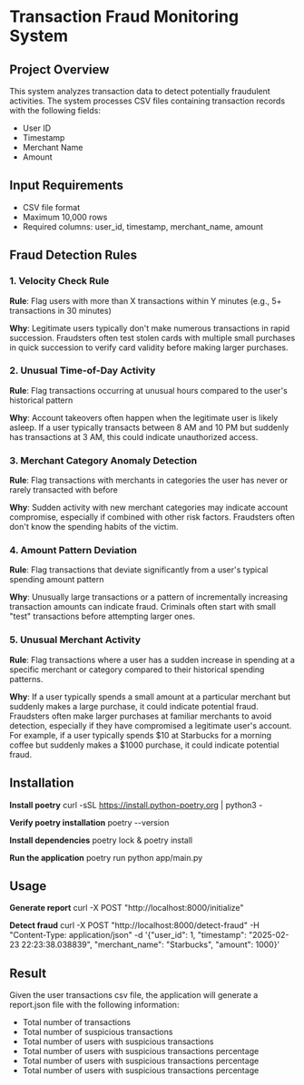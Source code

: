# Transaction Fraud Monitoring System

## Project Overview
This system analyzes transaction data to detect potentially fraudulent activities. The system processes CSV files containing transaction records with the following fields:
- User ID
- Timestamp
- Merchant Name
- Amount

## Input Requirements
- CSV file format
- Maximum 10,000 rows
- Required columns: user_id, timestamp, merchant_name, amount

## Fraud Detection Rules

### 1. Velocity Check Rule
**Rule**: Flag users with more than X transactions within Y minutes (e.g., 5+ transactions in 30 minutes)

**Why**: Legitimate users typically don't make numerous transactions in rapid succession. Fraudsters often test stolen cards with multiple small purchases in quick succession to verify card validity before making larger purchases.

### 2. Unusual Time-of-Day Activity
**Rule**: Flag transactions occurring at unusual hours compared to the user's historical pattern

**Why**: Account takeovers often happen when the legitimate user is likely asleep. If a user typically transacts between 8 AM and 10 PM but suddenly has transactions at 3 AM, this could indicate unauthorized access.

### 3. Merchant Category Anomaly Detection
**Rule**: Flag transactions with merchants in categories the user has never or rarely transacted with before

**Why**: Sudden activity with new merchant categories may indicate account compromise, especially if combined with other risk factors. Fraudsters often don't know the spending habits of the victim.

### 4. Amount Pattern Deviation
**Rule**: Flag transactions that deviate significantly from a user's typical spending amount pattern

**Why**: Unusually large transactions or a pattern of incrementally increasing transaction amounts can indicate fraud. Criminals often start with small "test" transactions before attempting larger ones.

### 5. Unusual Merchant Activity
**Rule**: Flag transactions where a user has a sudden increase in spending at a specific merchant or category compared to their historical spending patterns.

**Why**: If a user typically spends a small amount at a particular merchant but suddenly makes a large purchase, it could indicate potential fraud. Fraudsters often make larger purchases at familiar merchants to avoid detection, especially if they have compromised a legitimate user's account. For example, if a user typically spends $10 at Starbucks for a morning coffee but suddenly makes a $1000 purchase, it could indicate potential fraud.


## Installation
**Install poetry**
curl -sSL https://install.python-poetry.org | python3 -

**Verify poetry installation**
poetry --version

**Install dependencies**
poetry lock & poetry install

**Run the application**
poetry run python app/main.py

## Usage
**Generate report**
curl -X POST "http://localhost:8000/initialize"

**Detect fraud**
curl -X POST "http://localhost:8000/detect-fraud" -H "Content-Type: application/json" -d '{"user_id": 1, "timestamp": "2025-02-23 22:23:38.038839", "merchant_name": "Starbucks", "amount": 1000}'


## Result
Given the user transactions csv file, the application will generate a report.json file with the following information:
- Total number of transactions
- Total number of suspicious transactions
- Total number of users with suspicious transactions
- Total number of users with suspicious transactions percentage
- Total number of users with suspicious transactions percentage
- Total number of users with suspicious transactions percentage





